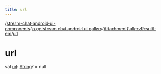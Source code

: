 ```yaml
---
title: url
---
```

/[stream-chat-android-ui-components](../../index.md)/[io.getstream.chat.android.ui.gallery](../index.md)/[AttachmentGalleryResultItem](index.md)/[url](url.md)  
  
  
  
# url  
val [url](url.md): [String](https://kotlinlang.org/api/latest/jvm/stdlib/kotlin/-string/index.html)? = null

